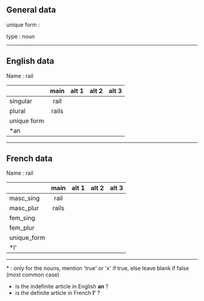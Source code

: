 ## General data

unique form :

type : noun

---

## English data

Name : rail

|             | main  | alt 1 | alt 2 | alt 3 |
| :---------- | :---: | :---: | :---: | ----- |
| singular    | rail  |       |       |       |
| plural      | rails |       |       |       |
| unique form |       |       |       |       |
| \*an        |       |       |       |       |

---

## French data

Name : rail

|             | main  | alt 1 | alt 2 | alt 3 |
| :---------- | :---: | :---: | :---: | :---: |
| masc_sing   | rail  |       |       |       |
| masc_plur   | rails |       |       |       |
| fem_sing    |       |       |       |       |
| fem_plur    |       |       |       |       |
| unique_form |       |       |       |       |
| \*l'        |       |       |       |       |

---

\* : only for the nouns, mention 'true' or 'x' if true, else leave blank if false (most common case)

- is the indefinite article in English **an** ?
- is the definite article in French **l'** ?
